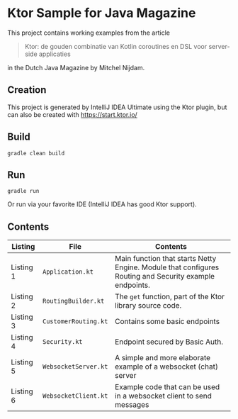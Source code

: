 # Ktor Sample for Java Magazine

This project contains working examples from the article 

>Ktor: de gouden combinatie van Kotlin coroutines en DSL voor server-side applicaties


in the Dutch Java Magazine by Mitchel Nijdam.

## Creation
This project is generated by IntelliJ IDEA Ultimate using the Ktor plugin, but can also be created with https://start.ktor.io/

## Build
`gradle clean build`

## Run
`gradle run`

Or run via your favorite IDE (IntelliJ IDEA has good Ktor support).

## Contents

| **Listing**   | **File**            | **Contents**                                                                                           |
|---------------|---------------------|--------------------------------------------------------------------------------------------------------|
| Listing 1     | `Application.kt`    | Main function that starts Netty Engine. Module that configures Routing and Security example endpoints. |
| Listing 2     | `RoutingBuilder.kt` | The `get` function, part of the Ktor library source code.                                              |
| Listing 3     | `CustomerRouting.kt`| Contains some basic endpoints                                                                          |
| Listing 4     | `Security.kt`       | Endpoint secured by Basic Auth.                                                                        |
| Listing 5     | `WebsocketServer.kt`| A simple and more elaborate example of a websocket (chat) server                                       |
| Listing 6     | `WebsocketClient.kt`| Example code that can be used in a websocket client to send messages                                   |

